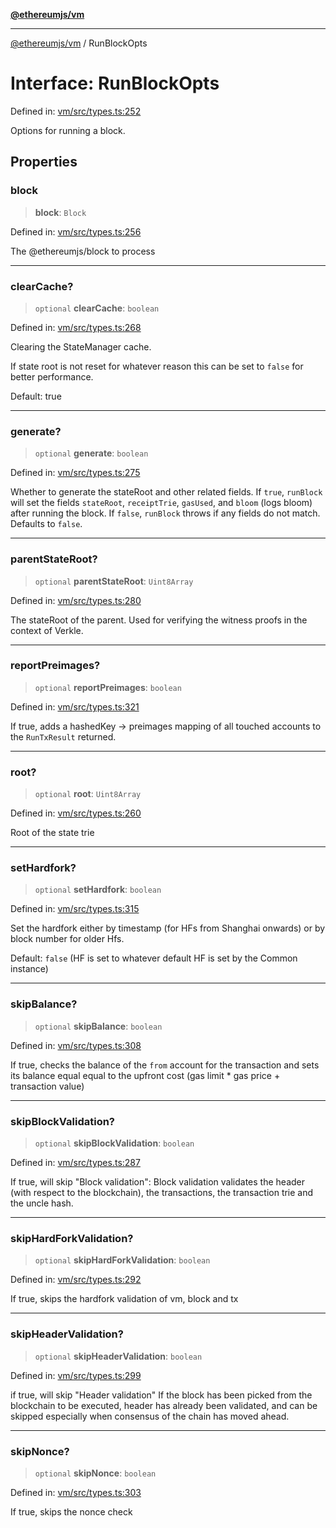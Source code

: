 [**@ethereumjs/vm**](../README.md)

***

[@ethereumjs/vm](../README.md) / RunBlockOpts

# Interface: RunBlockOpts

Defined in: [vm/src/types.ts:252](https://github.com/Dargon789/ethereumjs-monorepo/blob/master/packages/vm/src/types.ts#L252)

Options for running a block.

## Properties

### block

> **block**: `Block`

Defined in: [vm/src/types.ts:256](https://github.com/Dargon789/ethereumjs-monorepo/blob/master/packages/vm/src/types.ts#L256)

The @ethereumjs/block to process

***

### clearCache?

> `optional` **clearCache**: `boolean`

Defined in: [vm/src/types.ts:268](https://github.com/Dargon789/ethereumjs-monorepo/blob/master/packages/vm/src/types.ts#L268)

Clearing the StateManager cache.

If state root is not reset for whatever reason this can be set to `false` for better performance.

Default: true

***

### generate?

> `optional` **generate**: `boolean`

Defined in: [vm/src/types.ts:275](https://github.com/Dargon789/ethereumjs-monorepo/blob/master/packages/vm/src/types.ts#L275)

Whether to generate the stateRoot and other related fields.
If `true`, `runBlock` will set the fields `stateRoot`, `receiptTrie`, `gasUsed`, and `bloom` (logs bloom) after running the block.
If `false`, `runBlock` throws if any fields do not match.
Defaults to `false`.

***

### parentStateRoot?

> `optional` **parentStateRoot**: `Uint8Array`

Defined in: [vm/src/types.ts:280](https://github.com/Dargon789/ethereumjs-monorepo/blob/master/packages/vm/src/types.ts#L280)

The stateRoot of the parent. Used for verifying the witness proofs in the context of Verkle.

***

### reportPreimages?

> `optional` **reportPreimages**: `boolean`

Defined in: [vm/src/types.ts:321](https://github.com/Dargon789/ethereumjs-monorepo/blob/master/packages/vm/src/types.ts#L321)

If true, adds a hashedKey -> preimages mapping of all touched accounts
to the `RunTxResult` returned.

***

### root?

> `optional` **root**: `Uint8Array`

Defined in: [vm/src/types.ts:260](https://github.com/Dargon789/ethereumjs-monorepo/blob/master/packages/vm/src/types.ts#L260)

Root of the state trie

***

### setHardfork?

> `optional` **setHardfork**: `boolean`

Defined in: [vm/src/types.ts:315](https://github.com/Dargon789/ethereumjs-monorepo/blob/master/packages/vm/src/types.ts#L315)

Set the hardfork either by timestamp (for HFs from Shanghai onwards) or by block number
for older Hfs.

Default: `false` (HF is set to whatever default HF is set by the Common instance)

***

### skipBalance?

> `optional` **skipBalance**: `boolean`

Defined in: [vm/src/types.ts:308](https://github.com/Dargon789/ethereumjs-monorepo/blob/master/packages/vm/src/types.ts#L308)

If true, checks the balance of the `from` account for the transaction and sets its
balance equal equal to the upfront cost (gas limit * gas price + transaction value)

***

### skipBlockValidation?

> `optional` **skipBlockValidation**: `boolean`

Defined in: [vm/src/types.ts:287](https://github.com/Dargon789/ethereumjs-monorepo/blob/master/packages/vm/src/types.ts#L287)

If true, will skip "Block validation":
Block validation validates the header (with respect to the blockchain),
the transactions, the transaction trie and the uncle hash.

***

### skipHardForkValidation?

> `optional` **skipHardForkValidation**: `boolean`

Defined in: [vm/src/types.ts:292](https://github.com/Dargon789/ethereumjs-monorepo/blob/master/packages/vm/src/types.ts#L292)

If true, skips the hardfork validation of vm, block
and tx

***

### skipHeaderValidation?

> `optional` **skipHeaderValidation**: `boolean`

Defined in: [vm/src/types.ts:299](https://github.com/Dargon789/ethereumjs-monorepo/blob/master/packages/vm/src/types.ts#L299)

if true, will skip "Header validation"
If the block has been picked from the blockchain to be executed,
header has already been validated, and can be skipped especially when
consensus of the chain has moved ahead.

***

### skipNonce?

> `optional` **skipNonce**: `boolean`

Defined in: [vm/src/types.ts:303](https://github.com/Dargon789/ethereumjs-monorepo/blob/master/packages/vm/src/types.ts#L303)

If true, skips the nonce check
